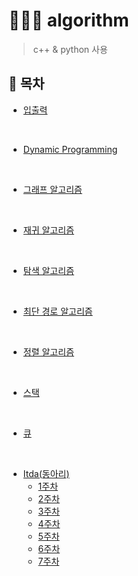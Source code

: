 # 👩🏻‍💻 algorithm 
> c++ & python 사용
## 📝 목차
- [입출력](./입출력)
</br>

- [Dynamic Programming](./dp)
</br>

- [그래프 알고리즘](./graph)
</br>

- [재귀 알고리즘](./recursive)
</br>

- [탐색 알고리즘](./search)
</br>

- [최단 경로 알고리즘](./shortest_path)
</br>

- [정렬 알고리즘](./sort)
</br>

- [스택](./stack)
</br>

- [큐](./queue)
</br>

- [Itda(동아리)](./Itda)
  - [1주차](./Itda/1주차)
  - [2주차](./Itda/2주차)
  - [3주차](./Itda/3주차)
  - [4주차](./Itda/4주차)
  - [5주차](./Itda/5주차)
  - [6주차](./Itda/6주차)
  - [7주차](./Itda/7주차)
